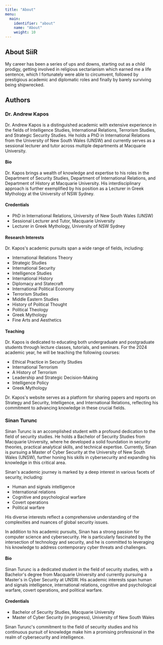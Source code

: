 ```yaml
---
title: "About"
menu:
  main:
    identifier: "about"
    name: "About"
    weight: 10
---
```


## About SiiR

My career has been a series of ups and downs, starting out as a child
prodigy, getting involved in religious sectarianism which earned me a
life sentence, which I fortunately were able to circumvent, followed by
prestigious academic and diplomatic roles and finally by barely surviving being
shipwrecked.

## Authors

### Dr. Andrew Kapos

Dr. Andrew Kapos is a distinguished academic with extensive experience in the fields of Intelligence Studies, International Relations, Terrorism Studies, and Strategic Security Studies. He holds a PhD in International Relations from the University of New South Wales (UNSW) and currently serves as a sessional lecturer and tutor across multiple departments at Macquarie University.

#### Bio
Dr. Kapos brings a wealth of knowledge and expertise to his roles in the Department of Security Studies, Department of International Relations, and Department of History at Macquarie University. His interdisciplinary approach is further exemplified by his position as a Lecturer in Greek Mythology at the University of NSW Sydney.

#### Credentials
- PhD in International Relations, University of New South Wales (UNSW)
- Sessional Lecturer and Tutor, Macquarie University
- Lecturer in Greek Mythology, University of NSW Sydney

#### Research Interests
Dr. Kapos's academic pursuits span a wide range of fields, including:

- International Relations Theory
- Strategic Studies
- International Security
- Intelligence Studies
- International History
- Diplomacy and Statecraft
- International Political Economy
- Terrorism Studies
- Middle Eastern Studies
- History of Political Thought
- Political Theology
- Greek Mythology
- Fine Arts and Aesthetics

#### Teaching
Dr. Kapos is dedicated to educating both undergraduate and postgraduate students through lecture classes, tutorials, and seminars. For the 2024 academic year, he will be teaching the following courses:

- Ethical Practice in Security Studies
- International Terrorism
- A History of Terrorism
- Leadership and Strategic Decision-Making
- Intelligence Policy
- Greek Mythology

Dr. Kapos's website serves as a platform for sharing papers and reports on Strategy and Security, Intelligence, and International Relations, reflecting his commitment to advancing knowledge in these crucial fields.

### Sinan Turunc

Sinan Turunc is an accomplished student with a profound dedication to the field of security studies. He holds a Bachelor of Security Studies from Macquarie University, where he developed a solid foundation in security theories, practical analytical skills, and technical expertise. Currently, Sinan is pursuing a Master of Cyber Security at the University of New South Wales (UNSW), further honing his skills in cybersecurity and expanding his knowledge in this critical area.

Sinan's academic journey is marked by a deep interest in various facets of security, including:

- Human and signals intelligence
- International relations
- Cognitive and psychological warfare
- Covert operations
- Political warfare

His diverse interests reflect a comprehensive understanding of the complexities and nuances of global security issues.

In addition to his academic pursuits, Sinan has a strong passion for computer science and cybersecurity. He is particularly fascinated by the intersection of technology and security, and he is committed to leveraging his knowledge to address contemporary cyber threats and challenges.

#### Bio
Sinan Turunc is a dedicated student in the field of security studies, with a Bachelor's degree from Macquarie University and currently pursuing a Master's in Cyber Security at UNSW. His academic interests span human and signals intelligence, international relations, cognitive and psychological warfare, covert operations, and political warfare.

#### Credentials
- Bachelor of Security Studies, Macquarie University
- Master of Cyber Security (in progress), University of New South Wales

Sinan Turunc's commitment to the field of security studies and his continuous pursuit of knowledge make him a promising professional in the realm of cybersecurity and intelligence.
